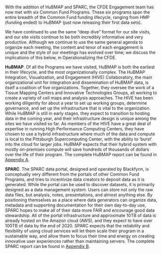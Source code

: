 With the addition of HuBMAP and SPARC, the CFDE Engagement team has now met with six Common Fund Programs. These six programs span the entire breadth of the Common Fund funding lifecycle, ranging from HMP (funding ended) to HuBMAP (just now releasing their first data sets).

We have continued to use the same “deep dive” format for our site visits, and our site visits continue to be both incredibly informative and very productive. Although we continue to use the same general agenda to organize each meeting, the content and tenor of each engagement is unique and the style of our meetings has evolved over time; we discuss the implications of this below, in Operationalizing the CFDE.

**HuBMAP**. Of all the Programs we have visited, HuBMAP is both the earliest in their lifecycle, and the most organizationally complex. The HuBMAP Integration, Visualization, and Engagement (HIVE) Collaboratory, the main organizational unit for integration and dissemination of HuBMAP data, is itself a coalition of five organizations. Together, they oversee the work of a Tissue Mapping Centers and Innovative Technologies Groups, all working to create a variety of cell maps and analysis approaches. The HIVE has been working diligently for about a year to set up working groups, determine governance, and set up the infrastructure that is vital to the organization. While HuBMAP is still in early stages, they expect to transition to hosting data in the coming year, and their infrastructure design is unique among the sites we have visited so far. As members of the HIVE have a great deal of expertise in running High Performance Computing Centers, they have chosen to use a hybrid infrastructure where much of the data and compute is local to the Pittsburgh Supercomputing Center, with the ability to ‘burst’ into the cloud for larger jobs. HuBMAP expects that their hybrid system with mostly on-premises compute will save hundreds of thousands of dollars over the life of their program. The complete HuBMAP report can be found in [Appendix A](../october-report-appendix-a-hubmap-site-visit).

**SPARC**. The SPARC data portal, designed and operated by Blackfynn, is conceptually very different from the portals of other Common Fund Programs, and tries to incentivize data creators to deposit data as it is generated. While the portal can be used to discover datasets, it is primarily designed as a data management system. Users can store not only the raw data files, but analysis, notes, presentations, and almost anything else. By positioning themselves as a place where data generators can organize data, metadata and supporting documentation for their own day-to-day use, SPARC hopes to make all of their data more FAIR and encourage good data stewardship. All of the portal infrastructure and approximate 10TB of data is already hosted on the Amazon cloud (AWS), and they expect to have over 100TB of data by the end of 2020. SPARC expects that the reliability and flexibility of using cloud services will let them scale their program in a sustainable way, and allow them to focus their time and energy on creating innovative user experiences rather than maintaining servers. The complete SPARC report can be found in [Appendix B](../october-report-appendix-b-sparc-site-visit).